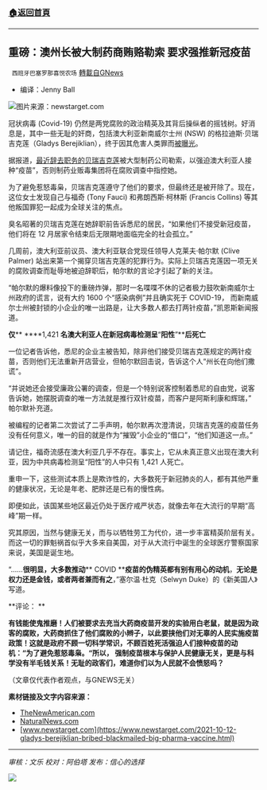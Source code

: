 ###  [:house:返回首頁](https://github.com/ourhimalayas/txt)
---


## 重磅：澳州长被大制药商贿赂勒索 要求强推新冠疫苗
` 西班牙巴塞罗那喜悦农场` [轉載自GNews](https://gnews.org/zh-hans/1591075/)

- 编译：Jenny Ball


![](https://assets.gnews.org/wp-content/uploads/2021/10/Nurse-Injection-Syringe-Vaccine.jpg)图片来源：newstarget.com

冠状病毒 (Covid-19) 仍然是两党腐败的政治精英及其背后操纵者的摇钱树。好消息是，其中一些无耻的奸商，包括澳大利亚新南威尔士州 (NSW) 的格拉迪斯·贝瑞吉克莲（Gladys Berejiklian），终于因其危害人类罪而[被曝光](https://thenewamerican.com/shocking-allegation-disgraced-politician-was-blackmailed-by-big-pharma-interests-to-impose-vaccine-mandate/)。

据报道，[最近辞去职务的贝瑞吉克莲](https://www.naturalnews.com/2021-10-06-big-pharma-scandal-australia-berejiklian-covid-scam.html)被大型制药公司勒索，以强迫澳大利亚人接种“疫苗”，否则制药业贩毒集团将在腐败调查中指控她。

为了避免惹怒毒枭，贝瑞吉克莲遵守了他们的要求，但最终还是被开除了。现在，这位女士发现自己与福奇 (Tony Fauci) 和弗朗西斯·柯林斯 (Francis Collins) 等其他叛国罪犯一起成为全球关注的焦点。

臭名昭著的贝瑞吉克莲在她辞职前告诉悉尼的居民，“如果他们不接受新冠疫苗，他们将在 12 月居家令结束后无限期地面临完全的社会孤立。”

几周前，澳大利亚前议员、澳大利亚联合党现任领导人克莱夫·帕尔默 (Clive Palmer) 站出来第一个揭穿贝瑞吉克莲的犯罪行为。实际上贝瑞吉克莲因一项无关的腐败调查而耻辱地被迫辞职后，帕尔默的言论才引起了新的关注。

“帕尔默的爆料像投下的重磅炸弹，那时一名喋喋不休的记者极力鼓吹新南威尔士州政府的谎言，说有大约 1600 个“感染病例”并且确实死于 COVID-19， 而新南威尔士州被封锁的小企业的唯一出路是，让大多数人都去打两针疫苗，”凯恩斯新闻报道。

**仅**** ****1,421 ****名澳大利亚人在新冠病毒检测呈****“****阳性****”****后死亡**

一位记者告诉他，悉尼的企业主被告知，除非他们接受贝瑞吉克莲规定的两针疫苗，否则他们无法重新开店营业，但帕尔默回击说，告诉这个人“州长在向他们撒谎”。

“并说她还会接受廉政公署的调查，但是一个特别说客控制着悉尼的自由党，说客告诉她，她摆脱调查的唯一方法就是推行双针疫苗，而客户是阿斯利康和辉瑞，” 帕尔默补充道。

被编程的记者第二次尝试了二手声明，帕尔默再次澄清说，贝瑞吉克莲的疫苗任务没有任何意义，唯一的目的就是作为“摧毁”小企业的“借口”，“他们知道这一点。”

请记住，福奇流感在澳大利亚几乎不存在。事实上，它从未真正意义出现在澳大利亚，因为中共病毒检测呈“阳性”的人中只有 1,421 人死亡。

重申一下，这些测试本质上是欺诈性的，大多数死于新冠肺炎的人，都有其他严重的健康状况，无论是年老、肥胖还是已有的慢性病。

即便如此，该国某些地区最近仍处于医疗戒严状态，就像去年在大流行的早期“高峰”期一样。

究其原因，当然与健康无关，而与以牺牲劳工为代价，进一步丰富精英阶层有关。而这一切的罪魁祸首似乎大多来自美国，对于从大流行中诞生的全球医疗警察国家来说，美国是诞生地。

“……**很明显，大多数推动**** COVID ****疫苗的伪精英都有别有用心的动机**，**无论是权力还是金钱，或者两者兼而有之**，”塞尔温·杜克（Selwyn Duke）的《新美国人》写道。

**评论： **

**有钱能使鬼推磨！人们被要求去充当大药商疫苗开发的实验用白老鼠，就是因为政客的腐败，大药商抓住了他们腐败的小辫子，以此要挟他们对无辜的人民实施疫苗政策！这就是政府不顾一切科学常识，不顾百姓死活强迫人们接种疫苗的动机：“为了避免惹怒毒枭。“所以， 强制疫苗根本与保护人民健康无关，更是与科学没有半毛钱关系！无耻的政客们，难道你们以为人民就不会愤怒吗？**

（文章仅代表作者观点，与GNEWS无关）

**素材链接及文字内容来源：**

- [TheNewAmerican.com](https://thenewamerican.com/shocking-allegation-disgraced-politician-was-blackmailed-by-big-pharma-interests-to-impose-vaccine-mandate/)
- [NaturalNews.com](https://www.naturalnews.com/2021-10-06-big-pharma-scandal-australia-berejiklian-covid-scam.html)
- [www.newstarget.com](https://www.newstarget.com/2021-10-12-gladys-berejiklian-bribed-blackmailed-big-pharma-vaccine.html)


* * *

*审核：文乐
校对：阿伯塔
发布：信心的选择*

![](https://assets.gnews.org/wp-content/uploads/2021/10/GNEWS_CH.-1-1.jpeg)
